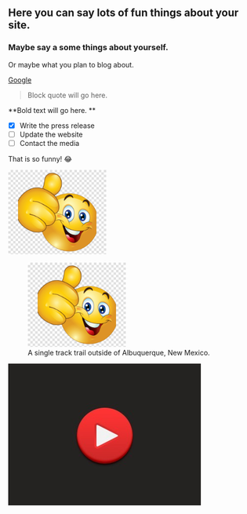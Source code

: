 ## Here you can say lots of fun things about your site.

### Maybe say a some things about yourself.

Or maybe what you plan to blog about.

[Google](https://www.google.com)

> Block quote will go here.

**Bold text will go here. **

- [x] Write the press release
- [ ] Update the website
- [ ] Contact the media

That is so funny! :joy:

<img src="/images/myimage.png" alt="drawing" width="200"/>

<figure>
    <img src="/images/myimage.png" width="200"
         alt="Albuquerque, New Mexico">
    <figcaption>A single track trail outside of Albuquerque, New Mexico.</figcaption>
</figure>

[![Image alt text](/images/youtube-play.jpg)](https://www.youtube.com/watch?v=GV1BKcgBr18)


